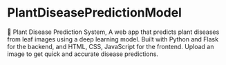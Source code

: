 # PlantDiseasePredictionModel
🌿 Plant Disease Prediction System, A web app that predicts plant diseases from leaf images using a deep learning model. Built with Python and Flask for the backend, and HTML, CSS, JavaScript for the frontend. Upload an image to get quick and accurate disease predictions.
